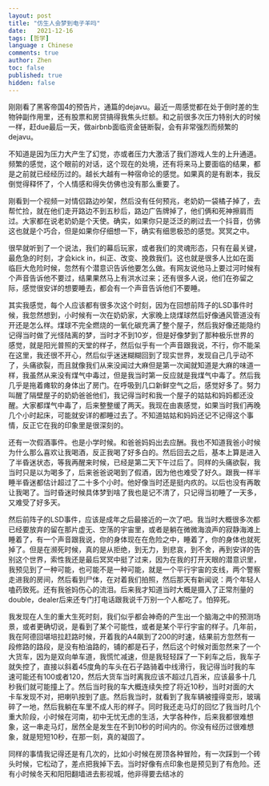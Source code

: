 ```yaml
---
layout: post
title: "仿生人会梦到电子羊吗"
date:   2021-12-16
tags: [哲学]
language : Chinese
comments: true
author: Zhen
toc: false
published: true
hidden: false
---
```

刚刚看了黑客帝国4的预告片，通篇的dejavu。最近一周感觉都在处于倒时差的生物钟副作用里，还有股票和房贷搞得我焦头烂额。和之前很多次压力特别大的时候一样，赶due最后一天，做airbnb面临资金链断裂，会有非常强烈而频繁的dejavu。

不知道是因为压力大产生了幻觉，亦或者压力大激活了我们游戏人生的上升通道。频繁的感觉，这个眼前的对话，这个现在的处境，还有将来马上要面临的结果，都是之前就已经经历过的。越长大越有一种宿命论的感觉。如果真的是有剧本，我反倒觉得释怀了，个人情感和得失仿佛也没有那么重要了。

刚看到一个视频一对情侣路边吵架，然后没有任何预兆，老奶奶一袋橘子掉了，去帮忙捡，就在他们走开路边不到五秒后，路边广告牌掉了，他们俩和死神擦肩而过。大家都在说老奶奶是个天使。确实，如果你只是泛泛的刷过去一个抖音，仿佛这也就是个巧合，但是如果你仔细想一下，确实有细思极恐的感觉。冥冥之中。

很早就听到了一个说法，我们的幕后玩家，或者我们的灵魂形态，只有在最关键，最危急的时刻，才会kick in，纠正、改变、挽救我们。这也就是很多人比如在面临巨大危险时候，忽然有个潜意识告诉他要怎么做。有网友说他马上要过河时候有个声音告诉他不要过，结果果然马上有洪水过来；还有很多人说，他们在弥留之际，感觉很安详的想要睡去，都会有一个声音告诉他们不要睡。

其实我感觉，每个人应该都有很多次这个时刻，因为在回想前阵子的LSD事件时候，我忽然想到，小时候有一次在奶奶家，大家晚上烧煤球然后好像通风管道没有开还是怎么样。煤球不完全燃烧的一氧化碳充满了整个屋子，然后我好像还能隐约记得当时做了光怪陆离的梦，当时才不到10岁，但是好像梦到了那种极乐世界的感觉，就是阳光普照的天堂的样子，然后似乎有一个声音跟我说，不行，你不能呆在这里，我还很不开心，然后似乎迷迷糊糊回到了现实世界，发现自己几乎动不了，头痛欲裂，而且就像我们从来没闻过大麻但是第一次闻就知道是大麻的味道一样，我虽然从来没有煤气中毒过，但是我当时第一反应就是我煤气中毒了。然后我几乎是拖着瘫软的身体出了房门。在呼吸到几口新鲜空气之后，感觉好多了。努力叫醒了隔壁屋子的奶奶爸爸他们，我记得当时和我一个屋子的姑姑和妈妈都还没醒。大家都煤气中毒了，后来整整缓了两天。我现在由衷感觉，如果当时我们再晚几个小时起床，可能就安详的都睡过去了。不知道姑姑和妈妈还记不记得这个事情，反正它在我的印象里是很深刻的。

还有一次假酒事件。也是小学时候。和爸爸妈妈出去应酬。我也不知道我爸小时候为什么那么喜欢让我喝酒，反正我喝了好多白的。然后回去之后，基本上算是进入了半昏迷状态，等我再醒来时候，已经是第二天下午过后了。同样的头痛欲裂，我当时只是以为喝多了，后来爸爸说喝到了假酒，因为他也难受了好久。跟我一样半睡半昏迷都估计超过了二十多个小时。他好像当时还是挺内疚的。以后也没有再敢让我喝了。当时昏迷时候具体梦到啥了我也是记不清了，只记得当初睡了一天多，又难受了好多天。

然后前阵子的LSD事件，应该是成年之后最接近的一次了吧。我当时大概很多次都已经要放弃的留在那片虚无、空荡的宇宙里，或者是躺在微微海浪声的寂静海滩上睡着了，有一个声音跟我说，你的身体现在在危险之中，睡着了，你的身体也就死掉了。但是在濒死时候，真的是从拒绝，到无力，到悲哀，到不舍，再到安详的告别这个世界，索性我还是最后冥冥中挺了过来，因为在我的打开天眼的潜意识里，我预见到了一种可能，也可能不是一种可能，就是一个平行宇宙的支线，两个警察走进我的房间，然后看到尸体，在对着我们拍照，然后那天有新闻说：两个年轻人嗑药致死。还有我爸妈伤心的流泪。后来我才知道当时大概是摄入了正常剂量的double，dealer后来还专门打电话跟我说千万别一个人都吃了。怕猝死。

我发现在人生的重大生死时刻，我们似乎都会神奇的产生出一个脑海之中的预测场景，或者更确切说，是看到了某个可能性，或者是某个平行宇宙的样子。几年前，我在阿德回堪培拉赶路时候，开着我的A4飙到了200的时速，结果前方忽然有一段修路的路段，是没有柏油路的，铺的都是石子，然后这个时候对面忽然来了一个大货车，因为是双向单车道，我慌忙减速，但是我轻轻踩了一下刹车之后，我车子就失控了，直接以斜着45度角的车头在石子路骑着中线滑行，我记得当时我的车速可能还有100或者120，然后大货车当时离我应该不超过几百米，应该最多十几秒我们就可能撞上了。然后当时我的车大概连续失控了将近10秒，当时对面的大卡车发现不对，把喇叭按到了底。然后我当时，就看到了我车辆被撞得变形，玻璃碎了一地，然后我躺在车里不成人形的样子。同时我还走马灯的回忆了我当时几个重大阶段，小时候在河南，初中无忧无虑的生活，大学各种作，后来我都很难想象，这一串走马灯，居然全是发生在不到10秒的时间内的。你没有经历过很难想象，就是短短10秒，在那一刻，真的凝固了。

同样的事情我记得还是有几次的，比如小时候在房顶各种冒险，有一次踩到一个砖头时候，它松动了，差点把我掉下去。当时好像有点印象也是预见到了有危险。还有小时候冬天和阳阳翻墙进去影视城，他非得要去结冰的
<!--stackedit_data:
eyJoaXN0b3J5IjpbMTcyNDA1MTM1NiwxMTkzOTY5NDY2XX0=
-->